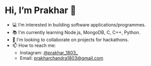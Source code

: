 # Hi, I’m Prakhar 👋

- 💻 I’m interested in building software applications/programmes.
- 📚 I'm currently learning Node.js, MongoDB, C, C++, Python.
- 🤝 I'm looking to collaborate on projects for hackathons.
- 📫 How to reach me:
    - Instagram: [@prakhar_1803_](https://instagram.com/prakhar_1803_)
    - Email: [prakharchandra1803@gmail.com](mailto:prakharchandra1803@gmail.com)


<!---
phoenix1803/phoenix1803 is a ✨ special ✨ repository because its `README.md` (this file) appears on your GitHub profile.
You can click the Preview link to take a look at your changes.
--->
